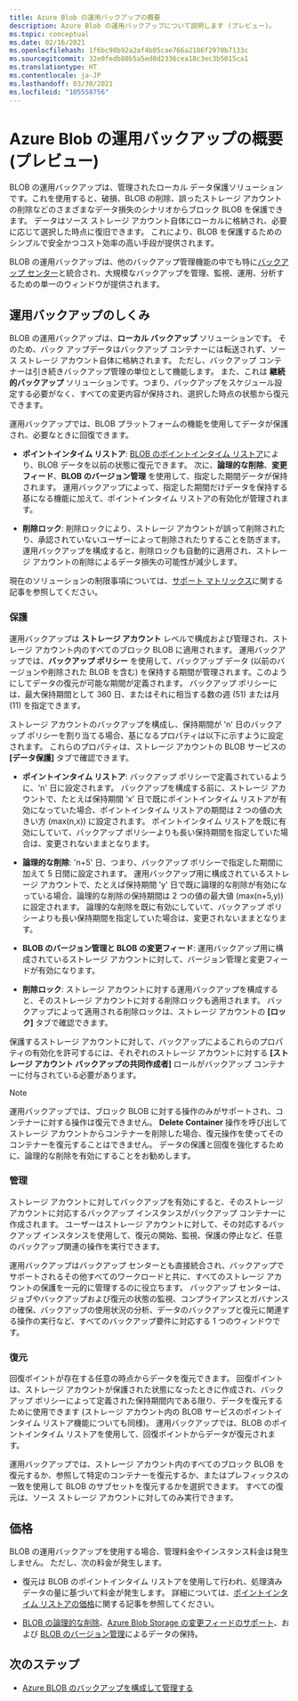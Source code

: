 ```yaml
---
title: Azure Blob の運用バックアップの概要
description: Azure Blob の運用バックアップについて説明します (プレビュー)。
ms.topic: conceptual
ms.date: 02/16/2021
ms.openlocfilehash: 1f6bc98b92a2af4b05cae766a2186f2970b7133c
ms.sourcegitcommit: 32e0fedb80b5a5ed0d2336cea18c3ec3b5015ca1
ms.translationtype: HT
ms.contentlocale: ja-JP
ms.lasthandoff: 03/30/2021
ms.locfileid: "105558756"
---
```

# <a name="overview-of-operational-backup-for-azure-blobs-in-preview"></a>Azure Blob の運用バックアップの概要 (プレビュー)

BLOB の運用バックアップは、管理されたローカル データ保護ソリューションです。これを使用すると、破損、BLOB の削除、誤ったストレージ アカウントの削除などのさまざまなデータ損失のシナリオからブロック BLOB を保護できます。 データはソース ストレージ アカウント自体にローカルに格納され、必要に応じて選択した時点に復旧できます。 これにより、BLOB を保護するためのシンプルで安全かつコスト効率の高い手段が提供されます。

BLOB の運用バックアップは、他のバックアップ管理機能の中でも特に[バックアップ センター](backup-center-overview.md)と統合され、大規模なバックアップを管理、監視、運用、分析するための単一のウィンドウが提供されます。

## <a name="how-operational-backup-works"></a>運用バックアップのしくみ

BLOB の運用バックアップは、**ローカル バックアップ** ソリューションです。 そのため、バック アップデータはバックアップ コンテナーには転送されず、ソース ストレージ アカウント自体に格納されます。 ただし、バックアップ コンテナーは引き続きバックアップ管理の単位として機能します。 また、これは **継続的バックアップ** ソリューションです。つまり、バックアップをスケジュール設定する必要がなく、すべての変更内容が保持され、選択した時点の状態から復元できます。

運用バックアップでは、BLOB プラットフォームの機能を使用してデータが保護され、必要なときに回復できます。

- **ポイントインタイム リストア**: [BLOB のポイントインタイム リストア](../storage/blobs/point-in-time-restore-overview.md)により、BLOB データを以前の状態に復元できます。 次に、**論理的な削除**、**変更フィード**、**BLOB のバージョン管理** を使用して、指定した期間データが保持されます。 運用バックアップによって、指定した期間だけデータを保持する基になる機能に加えて、ポイントインタイム リストアの有効化が管理されます。

- **削除ロック**: 削除ロックにより、ストレージ アカウントが誤って削除されたり、承認されていないユーザーによって削除されたりすることを防ぎます。 運用バックアップを構成すると、削除ロックも自動的に適用され、ストレージ アカウントの削除によるデータ損失の可能性が減少します。

現在のソリューションの制限事項については、[サポート マトリックス](blob-backup-support-matrix.md)に関する記事を参照してください。

### <a name="protection"></a>保護

運用バックアップは **ストレージ アカウント** レベルで構成および管理され、ストレージ アカウント内のすべてのブロック BLOB に適用されます。 運用バックアップでは、**バックアップ ポリシー** を使用して、バックアップ データ (以前のバージョンや削除された BLOB を含む) を保持する期間が管理されます。このようにしてデータの復元が可能な期間が定義されます。 バックアップ ポリシーには、最大保持期間として 360 日、またはそれに相当する数の週 (51) または月 (11) を指定できます。

ストレージ アカウントのバックアップを構成し、保持期間が 'n' 日のバックアップ ポリシーを割り当てる場合、基になるプロパティは以下に示すように設定されます。 これらのプロパティは、ストレージ アカウントの BLOB サービスの **[データ保護]** タブで確認できます。

- **ポイントインタイム リストア**: バックアップ ポリシーで定義されているように、'n' 日に設定されます。 バックアップを構成する前に、ストレージ アカウントで、たとえば保持期間 'x' 日で既にポイントインタイム リストアが有効になっていた場合、ポイントインタイム リストアの期間は 2 つの値の大きい方 (max(n,x)) に設定されます。 ポイントインタイム リストアを既に有効にしていて、バックアップ ポリシーよりも長い保持期間を指定していた場合は、変更されないままとなります。

- **論理的な削除**: 'n+5' 日、つまり、バックアップ ポリシーで指定した期間に加えて 5 日間に設定されます。 運用バックアップ用に構成されているストレージ アカウントで、たとえば保持期間 'y' 日で既に論理的な削除が有効になっている場合、論理的な削除の保持期間は 2 つの値の最大値 (max(n+5,y)) に設定されます。 論理的な削除を既に有効にしていて、バックアップ ポリシーよりも長い保持期間を指定していた場合は、変更されないままとなります。

- **BLOB のバージョン管理と BLOB の変更フィード**: 運用バックアップ用に構成されているストレージ アカウントに対して、バージョン管理と変更フィードが有効になります。

- **削除ロック**: ストレージ アカウントに対する運用バックアップを構成すると、そのストレージ アカウントに対する削除ロックも適用されます。 バックアップによって適用される削除ロックは、ストレージ アカウントの **[ロック]** タブで確認できます。

保護するストレージ アカウントに対して、バックアップによるこれらのプロパティの有効化を許可するには、それぞれのストレージ アカウントに対する **[ストレージ アカウント バックアップの共同作成者]** ロールがバックアップ コンテナーに付与されている必要があります。

>[!NOTE]
>運用バックアップでは、ブロック BLOB に対する操作のみがサポートされ、コンテナーに対する操作は復元できません。 **Delete Container** 操作を呼び出してストレージ アカウントからコンテナーを削除した場合、復元操作を使ってそのコンテナーを復元することはできません。 データの保護と回復を強化するために、論理的な削除を有効にすることをお勧めします。

### <a name="management"></a>管理

ストレージ アカウントに対してバックアップを有効にすると、そのストレージ アカウントに対応するバックアップ インスタンスがバックアップ コンテナーに作成されます。 ユーザーはストレージ アカウントに対して、その対応するバックアップ インスタンスを使用して、復元の開始、監視、保護の停止など、任意のバックアップ関連の操作を実行できます。

運用バックアップはバックアップ センターとも直接統合され、バックアップでサポートされるその他すべてのワークロードと共に、すべてのストレージ アカウントの保護を一元的に管理するのに役立ちます。 バックアップ センターは、ジョブやバックアップおよび復元の状態の監視、コンプライアンスとガバナンスの確保、バックアップの使用状況の分析、データのバックアップと復元に関連する操作の実行など、すべてのバックアップ要件に対応する 1 つのウィンドウです。

### <a name="restore"></a>復元

回復ポイントが存在する任意の時点からデータを復元できます。 回復ポイントは、ストレージ アカウントが保護された状態になったときに作成され、バックアップ ポリシーによって定義された保持期間内である限り、データを復元するために使用できます (ストレージ アカウント内の BLOB サービスのポイントインタイム リストア機能についても同様)。 運用バックアップでは、BLOB のポイントインタイム リストアを使用して、回復ポイントからデータが復元されます。

運用バックアップでは、ストレージ アカウント内のすべてのブロック BLOB を復元するか、参照して特定のコンテナーを復元するか、またはプレフィックスの一致を使用して BLOB のサブセットを復元するかを選択できます。 すべての復元は、ソース ストレージ アカウントに対してのみ実行できます。

## <a name="pricing"></a>価格

BLOB の運用バックアップを使用する場合、管理料金やインスタンス料金は発生しません。 ただし、次の料金が発生します。

- 復元は BLOB のポイントインタイム リストアを使用して行われ、処理済みデータの量に基づいて料金が発生します。 詳細については、[ポイントインタイム リストアの価格](../storage/blobs/point-in-time-restore-overview.md#pricing-and-billing)に関する記事を参照してください。

- [BLOB の論理的な削除](../storage/blobs/soft-delete-blob-overview.md)、[Azure Blob Storage の変更フィードのサポート](../storage/blobs/storage-blob-change-feed.md)、および [BLOB のバージョン管理](../storage/blobs/versioning-overview.md)によるデータの保持。

## <a name="next-steps"></a>次のステップ

- [Azure BLOB のバックアップを構成して管理する](blob-backup-configure-manage.md)